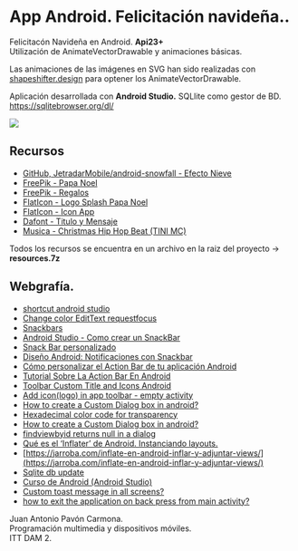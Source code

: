 # App Android. Felicitación navideña..
Felicitacón Navideña en Android. **Api23+**  
Utilización de AnimateVectorDrawable y animaciones básicas.

Las animaciones de las imágenes en SVG han sido realizadas con [shapeshifter.design](https://shapeshifter.design/) para optener los AnimateVectorDrawable.  

Aplicación desarrollada con **Android Studio.** SQLlite como gestor de BD. https://sqlitebrowser.org/dl/

![](https://drive.google.com/uc?export=view&id=1zWGhjfL7Fank9s9q58AAXKF495tu1XpZ)


## Recursos
- [GitHub, JetradarMobile/android-snowfall - Efecto Nieve](https://github.com/JetradarMobile/android-snowfall)
- [FreePik - Papa Noel](https://www.freepik.es/vector-gratis/plana-pancartas-navidad-santa-claus-muneco-nieve_5793944.htm)
- [FreePik - Regalos](https://www.freepik.es/vector-gratis/feliz-cumpleanos-regalos-globos_5288414.htm)
- [FlatIcon - Logo Splash Papa Noel](https://www.flaticon.com/premium-icon/santa-claus_2345737)
- [FlatIcon - Icon App](https://www.flaticon.com/free-icon/santa-claus_667611)
- [Dafont - Titulo y Mensaje](https://www.dafont.com/es/snowballs.font)
- [Musica - Christmas Hip Hop Beat (TINI MC)](https://www.youtube.com/watch?v=wsZZScXcQAU)

Todos los recursos se encuentra en un archivo en la raiz del proyecto -> **resources.7z**

## Webgrafía.
- [shortcut android studio](https://developer.android.com/studio/intro/keyboard-shortcuts?hl=es)
- [Change color EditText requestfocus](https://stackoverflow.com/questions/25661788/edittext-background-base-line-color-changing-based-on-its-focus-in-android)
- [Snackbars](https://material.io/develop/android/components/snackbar/)
- [Android Studio - Como crear un SnackBar](https://www.youtube.com/watch?v=PsJBXlWdR4Q)
- [Snack Bar personalizado](https://riptutorial.com/es/android/example/11934/snack-bar-personalizado)
- [Diseño Android: Notificaciones con Snackbar](https://danielme.com/2015/07/30/diseno-android-notificaciones-con-snackbar/)
- [Cómo personalizar el Action Bar de tu aplicación Android](https://programacionymas.com/blog/personalizar-action-bar-android)
- [Tutorial Sobre La Action Bar En Android](http://www.hermosaprogramacion.com/2014/09/android-action-bar/)
- [Toolbar Custom Title and Icons Android](https://youtu.be/F9I61Fy25tQ)
- [Add icon(logo) in app toolbar - empty activity](https://stackoverflow.com/questions/43185255/add-iconlogo-in-app-toolbar-empty-activity)
- [How to create a Custom Dialog box in android?](https://stackoverflow.com/questions/13341560/how-to-create-a-custom-dialog-box-in-android)
- [Hexadecimal color code for transparency](https://gist.github.com/lopspower/03fb1cc0ac9f32ef38f4)
- [How to create a Custom Dialog box in android?](https://stackoverflow.com/questions/13341560/how-to-create-a-custom-dialog-box-in-android)
- [findviewbyid returns null in a dialog](https://stackoverflow.com/questions/5525500/findviewbyid-returns-null-in-a-dialog)
- [Qué es el ‘Inflater’ de Android. Instanciando layouts.](http://www.mhjaso.com/blog/inflater/)
- [https://jarroba.com/inflate-en-android-inflar-y-adjuntar-views/](https://jarroba.com/inflate-en-android-inflar-y-adjuntar-views/)
- [Sqlite db update](https://stackoverflow.com/questions/10978136/sqlite-db-update)
- [Curso de Android (Android Studio)](http://www.sgoliver.net/blog/curso-de-programacion-android/indice-de-contenidos/)
- [Custom toast message in all screens?](https://stackoverflow.com/questions/11339980/custom-toast-message-in-all-screens)
- [how to exit the application on back press from main activity?](https://stackoverflow.com/questions/25805147/how-to-exit-the-application-on-back-press-from-main-activity)




Juan Antonio Pavón Carmona.   
Programación multimedia y dispositivos móviles.  
ITT DAM 2.
